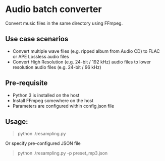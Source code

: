 # Audio batch converter
Convert music files in the same directory using FFmpeg.

## Use case scenarios
- Convert multiple wave files (e.g. ripped album from Audio CD) to FLAC or APE Lossless audio files
- Convert High Resolution (e.g. 24-bit / 192 kHz) audio files to lower resolution audio files (e.g. 24-bit / 96 kHz)

## Pre-requisite
- Python 3 is installed on the host
- Install FFmpeg somewhere on the host
- Parameters are configured within config.json file

## Usage:
> python .\resampling.py

Or specify pre-configured JSON file

> python .\resampling.py -p preset_mp3.json
